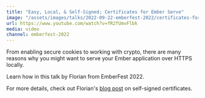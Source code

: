 ```yaml
---
title: "Easy, Local, & Self-Signed; Certificates for Ember Serve"
image: "/assets/images/talks/2022-09-22-emberfest-2022/certificates-for-ember-serve.jpeg"
url: https://www.youtube.com/watch?v=fR2fUmvFlbk
media: video
channel: emberfest-2022
---
```


From enabling secure cookies to working with crypto, there are many reasons why
you might want to serve your Ember application over HTTPS locally.

Learn how in this talk by Florian from EmberFest 2022.

For more details, check out Florian's
[blog post](/blog/2022/09/22/selfsigned-certificates-for-development/)
on self-signed certificates.
